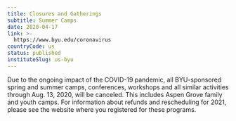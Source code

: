 ```yaml
---
title: Closures and Gatherings
subtitle: Summer Camps
date: 2020-04-17
link: >-
  https://www.byu.edu/coronavirus
countryCode: us
status: published
instituteSlug: us-byu
---
```

Due to the ongoing impact of the COVID-19 pandemic, all BYU-sponsored spring and summer camps, conferences, workshops and all similar activities through Aug. 13, 2020, will be canceled. This includes Aspen Grove family and youth camps. For information about refunds and rescheduling for 2021, please see the website where you registered for these programs. 
